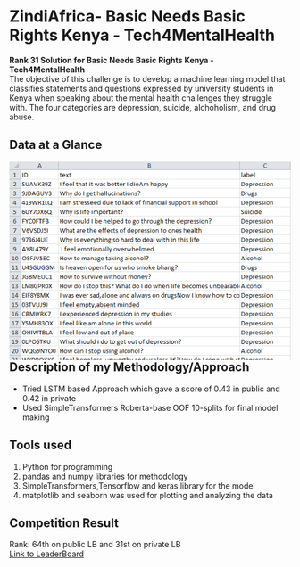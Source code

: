# ZindiAfrica- Basic Needs Basic Rights Kenya - Tech4MentalHealth
**Rank 31 Solution for Basic Needs Basic Rights Kenya - Tech4MentalHealth** \
The objective of this challenge is to develop a machine learning model that classifies statements and questions expressed by university students in Kenya when speaking about the mental health challenges they struggle with. The four categories are depression, suicide, alchoholism, and drug abuse.
## Data at a Glance
<img src="Data.png"
     alt="Markdown Monster icon"
     style="float: left; margin-right: 10px;" />
## Description of my Methodology/Approach
- Tried LSTM based Approach which gave a score of 0.43 in public and 0.42 in private
- Used SimpleTransformers Roberta-base OOF 10-splits for final model making
## Tools used
1. Python for programming
2. pandas and numpy libraries for methodology
3. SimpleTransformers,Tensorflow and keras library for the model
4. matplotlib and seaborn was used for plotting and analyzing the data
## Competition Result
Rank: 64th on public LB and 31st on private LB\
[Link to LeaderBoard](https://zindi.africa/competitions/basic-needs-basic-rights-kenya-tech4mentalhealth/leaderboard)
